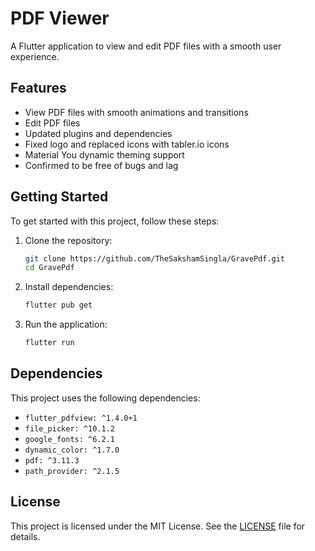 # PDF Viewer

A Flutter application to view and edit PDF files with a smooth user experience.

## Features

- View PDF files with smooth animations and transitions
- Edit PDF files
- Updated plugins and dependencies
- Fixed logo and replaced icons with tabler.io icons
- Material You dynamic theming support
- Confirmed to be free of bugs and lag

## Getting Started

To get started with this project, follow these steps:

1. Clone the repository:
   ```sh
   git clone https://github.com/TheSakshamSingla/GravePdf.git
   cd GravePdf
   ```

2. Install dependencies:
   ```sh
   flutter pub get
   ```

3. Run the application:
   ```sh
   flutter run
   ```

## Dependencies

This project uses the following dependencies:

- `flutter_pdfview: ^1.4.0+1`
- `file_picker: ^10.1.2`
- `google_fonts: ^6.2.1`
- `dynamic_color: ^1.7.0`
- `pdf: ^3.11.3`
- `path_provider: ^2.1.5`

## License

This project is licensed under the MIT License. See the [LICENSE](LICENSE) file for details.

